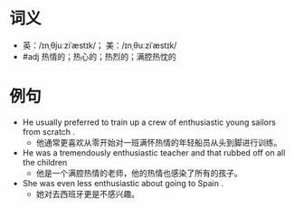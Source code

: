 # 词义
- 英：/ɪnˌθjuːziˈæstɪk/； 美：/ɪnˌθuːziˈæstɪk/
- #adj 热情的；热心的；热烈的；满腔热忱的
# 例句
- He usually preferred to train up a crew of enthusiastic young sailors from scratch .
	- 他通常更喜欢从零开始对一班满怀热情的年轻船员从头到脚进行训练。
- He was a tremendously enthusiastic teacher and that rubbed off on all the children
	- 他是一个满腔热情的老师，他的热情也感染了所有的孩子。
- She was even less enthusiastic about going to Spain .
	- 她对去西班牙更是不感兴趣。
